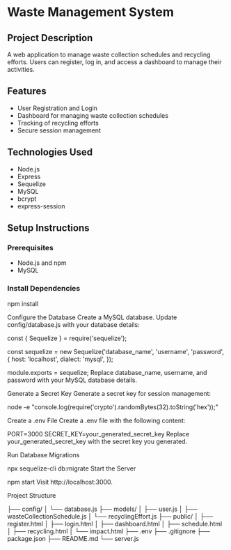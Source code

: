 # Waste Management System

## Project Description

A web application to manage waste collection schedules and recycling efforts. Users can register, log in, and access a dashboard to manage their activities.

## Features

- User Registration and Login
- Dashboard for managing waste collection schedules
- Tracking of recycling efforts
- Secure session management

## Technologies Used

- Node.js
- Express
- Sequelize
- MySQL
- bcrypt
- express-session

## Setup Instructions

### Prerequisites

- Node.js and npm
- MySQL

### Install Dependencies

npm install

Configure the Database
Create a MySQL database.
Update config/database.js with your database details:

const { Sequelize } = require('sequelize');

const sequelize = new Sequelize('database_name', 'username', 'password', {
  host: 'localhost',
  dialect: 'mysql',
});

module.exports = sequelize;
Replace database_name, username, and password with your MySQL database details.

Generate a Secret Key
Generate a secret key for session management:

node -e "console.log(require('crypto').randomBytes(32).toString('hex'));"

Create a .env File
Create a .env file with the following content:

PORT=3000
SECRET_KEY=your_generated_secret_key
Replace your_generated_secret_key with the secret key you generated.

Run Database Migrations

npx sequelize-cli db:migrate
Start the Server

npm start
Visit http://localhost:3000.

Project Structure

├── config/
│   └── database.js
├── models/
│   ├── user.js
│   ├── wasteCollectionSchedule.js
│   └── recyclingEffort.js
├── public/
│   ├── register.html
│   ├── login.html
│   ├── dashboard.html
│   ├── schedule.html
│   ├── recycling.html
│   └── impact.html
├── .env
├── .gitignore
├── package.json
├── README.md
└── server.js